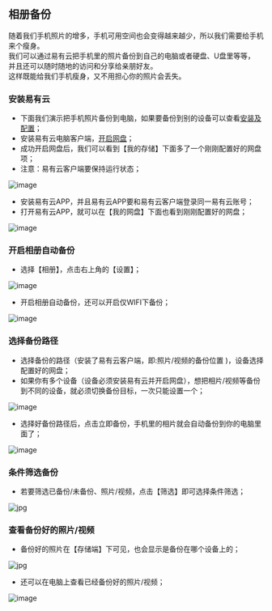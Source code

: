 ## 相册备份

随着我们手机照片的增多，手机可用空间也会变得越来越少，所以我们需要给手机来个瘦身。      
我们可以通过易有云把手机里的照片备份到自己的电脑或者硬盘、U盘里等等，  
并且还可以随时随地的访问和分享给亲朋好友。  
这样既能给我们手机瘦身，又不用担心你的照片会丢失。


### 安装易有云
- 下面我们演示把手机照片备份到电脑，如果要备份到别的设备可以查看[安装及配置](/zh/guide/linkease/install/device/synology.md)；
- 安装易有云电脑客户端，[开启网盘](/zh/guide/linkease/install/device/windows.md)；
- 成功开启网盘后，我们可以看到【我的存储】下面多了一个刚刚配置好的网盘项；
- 注意：易有云客户端要保持运行状态；

![image](./image/backup/12.jpg)

- 安装易有云APP，并且易有云APP要和易有云客户端登录同一易有云账号；
- 打开易有云APP，就可以在【我的网盘】下面也看到刚刚配置好的网盘；

![image](./image/backup/13.jpg)

### 开启相册自动备份

- 选择【相册】，点击右上角的【设置】；

![image](./image/backup/14.jpg)

- 开启相册自动备份，还可以开启仅WIFI下备份；

![image](./image/backup/15.jpg)

### 选择备份路径

- 选择备份的路径（安装了易有云客户端，即:照片/视频的备份位置 )，设备选择配置好的网盘；
- 如果你有多个设备（设备必须安装易有云并开启网盘），想把相片/视频等备份到不同的设备，就必须切换备份目标，一次只能设置一个；

![image](./image/backup/16.jpg)

- 选择好备份路径后，点击立即备份，手机里的相片就会自动备份到你的电脑里面了；

![image](./image/backup/17.jpg)


### 条件筛选备份
* 若要筛选已备份/未备份、照片/视频，点击【筛选】即可选择条件筛选；

![jpg](./image/backup/111.jpg)


### 查看备份好的照片/视频
- 备份好的照片在【存储端】下可见，也会显示是备份在哪个设备上的；

![jpg](./image/backup/19.jpg)



- 还可以在电脑上查看已经备份好的照片/视频；

![image](./image/backup/18.jpg)




